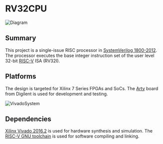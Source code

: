 RV32CPU
====

![Diagram](http://bwitherspoon.github.io/core/core.svg)

Summary
-------

This project is a single-issue RISC processor in [SystemVerilog 1800-2012][systemverilog].
The processor executes the base integer instruction set of the user level 32-bit [RISC-V][riscv] ISA (RV32I).

Platforms
------------------

The design is targeted for Xilinx 7 Series FPGAs and SoCs.
The [Arty][arty] board from Digilent is used for development and testing.

![VivadoSystem](http://bwitherspoon.github.io/core/system.svg)

Dependencies
--------------

[Xilinx Vivado 2016.2][vivado] is used for hardware synthesis and simulation.
The [RISC-V GNU toolchain][riscv-gnu-toolchain] is used for software compiling and linking.

[systemverilog]: http://standards.ieee.org/findstds/standard/1800-2012.html
[riscv]: http://riscv.org/
[arty]: http://www.digilentinc.com/Products/Detail.cfm?NavPath=2,400,1487&Prod=ARTY
[vivado]: http://www.xilinx.com/support/download.html
[riscv-gnu-toolchain]: https://github.com/riscv/riscv-gnu-toolchain
